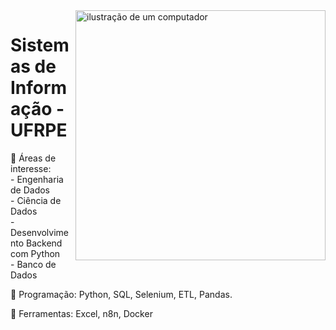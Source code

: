 <img src="https://raw.githubusercontent.com/MicaelliMedeiros/micaellimedeiros/master/image/computer-illustration.png" alt="ilustração de um computador" min-width="400px" max-width="400px" width="400px" align="right">

<p align="left"> 
  <h1>Sistemas de Informação - UFRPE</h1>
</p>

<p align="left">
  📢 Áreas de interesse:<br>
   - Engenharia de Dados<br>
   - Ciência de Dados<br>
   - Desenvolvimento Backend com Python<br>
   - Banco de Dados<br>

<p align="left">
  🤖 Programação: Python, SQL, Selenium, ETL, Pandas.
</p>

<p align="left">
  💼 Ferramentas: Excel, n8n, Docker
</p>
